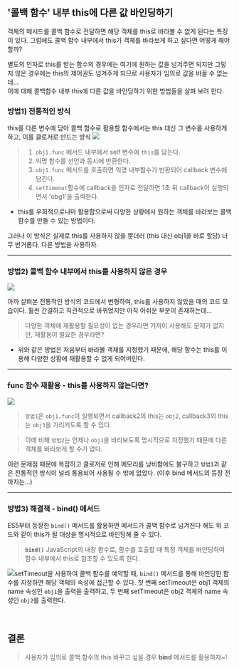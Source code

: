
## '콜백 함수' 내부 this에 다른 값 바인딩하기
객체의 메서드를 콜백 함수로 전달하면 해당 객체를 this로 바라볼 수 없게 된다는 특징이 있다.
그럼에도 콜백 함수 내부에서 this가 객체를 바라보게 하고 싶다면 어떻게 해야 할까?

별도의 인자로 this를 받는 함수의 경우에는 여기에 원하는 값을 넘겨주면 되지만 그렇지 않은 경우에는 this의 제어권도 넘겨주게 되므로 사용자가 임의로 값을 바꿀 수 없는데...<br>
이에 대해 콜백함수 내부 this에 다른 값을 바인딩하기 위한 방법들을 살펴 보려 한다. 


### 방법1) 전통적인 방식
this를 다른 변수에 담아 콜백 함수로 활용할 함수에서는 this 대신 그 변수를 사용하게 하고, 이를 클로저로 만드는 방식
![](https://velog.velcdn.com/images/day_1226/post/0ea1c859-93ac-46c8-a485-2dfd8e0ec6e2/image.png)
>1. `obj1.func` 메서드 내부에서 self 변수에 `this`를 담는다. 
>2. 익명 함수를 선언과 동시에 반환한다.
>3. `obj1.func` 메서드를 호출하면 익명 내부함수가 반환되어 callback 변수에 담긴다.
>4. `setTimeout`함수에 callback을 인자로 전달하면 1초 뒤 callback이 실행되면서 'obg1'을 출력한다.

- this를 우회적으로나마 활용함으로써 다양한 상황에서 원하는 객체를 바라보는 콜백 함수를 만들 수 있는 방법이다.

그러나 이 방식은 실제로 this를 사용하지 않을 뿐더러 (this 대신 obj1을 바로 할당) 너무 번거롭다. 다른 방법을 사용하자.

---
### 방법2) 콜백 함수 내부에서 this를 사용하지 않은 경우
![](https://velog.velcdn.com/images/day_1226/post/34135194-f77f-4ed2-acd9-75740c771cec/image.png)

아까 살펴본 전통적인 방식의 코드에서 변형하여, this를 사용하지 않았을 때의 코드 모습이다.
훨씬 간결하고 직관적으로 바뀌었지만 아직 아쉬운 부분이 존재하는데...
> 다양한 객체에 재활용할 필요성이 없는 경우라면 기꺼이 사용해도 문제가 없지만, 재활용이 필요한 경우라면?
- 위와 같은 방법은 처음부터 바라볼 객체를 지정했기 때문에, 해당 함수는 this를 이용해 다양한 상황에 재활용할 수 없게 되어버린다.

---
### func 함수 재활용 - this를 사용하지 않는다면?
![](https://velog.velcdn.com/images/day_1226/post/1ef31bf9-287c-403e-9f4a-d16f93f7f5af/image.png)

>`방법1`은 `obj1.func`이 실행되면서 callback2의 this는 `obj2`, callback3의 this는 `obj3`을 가리키도록 할 수 있다.

>이에 비해 `방법2`는 언제나 `obj1`을 바라보도록 명시적으로 지정했기 때문에 다른 객체를 바라보게 할 수가 없다. 



이런 문제점 때문에 복잡하고 클로저로 인해 메모리를 낭비함에도 불구하고 `방법1`과 같은 전통적인 방식이 널리 통용되어 사용될 수 밖에 없었다. (이후 bind 메서드의 등장 전까지는...) 

---
### 방법3) 해결책 - bind() 메서드


ES5부터 등장한 `bind()` 메서드를 활용하면 메서드가 콜백 함수로 넘겨진다 해도 위 코드와 같이 this가 될 대상을 명시적으로 바인딩해 줄 수 있다.
>**`bind()`** 
JavaScript의 내장 함수로, 함수를 호출할 때 특정 객체를 바인딩하여 함수 내부에서 this로 참조할 수 있도록 한다.

![](https://velog.velcdn.com/images/day_1226/post/ade7a9a4-7cb2-41ab-a75a-3e74720f347a/image.png)setTimeout을 사용하여 콜백 함수를 예약할 때, `bind()` 메서드를 통해 바인딩한 함수를 지정하면 해당 객체의 속성에 접근할 수 있다. 
첫 번째 setTimeout은  obj1 객체의 name 속성인 `obj1`을 출력을 출력하고, 두 번째 setTimeout은 obj2 객체의 name 속성인 `obj2`를 출력한다.

<br>

## 결론
>사용자가 임의로 콜백 함수의 this 바꾸고 싶을 경우 **bind** 메서드를 활용하자~!
